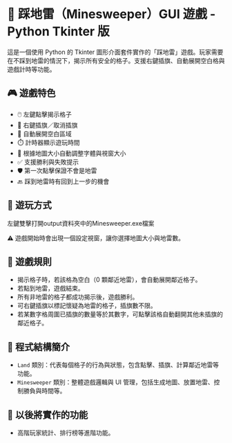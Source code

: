 # 🧨 踩地雷（Minesweeper）GUI 遊戲 - Python Tkinter 版

這是一個使用 Python 的 Tkinter 圖形介面套件實作的「踩地雷」遊戲。玩家需要在不踩到地雷的情況下，揭示所有安全的格子。支援右鍵插旗、自動展開空白格與遊戲計時等功能。

## 🎮 遊戲特色

* 🖱️ 左鍵點擊揭示格子
* 🚩 右鍵插旗／取消插旗
* 🤖 自動展開空白區域
* ⏱️ 計時器顯示遊玩時間
* 🎨 根據地圖大小自動調整字體與視窗大小
* ✅ 支援勝利與失敗提示
* 🛡️ 第一次點擊保證不會是地雷
* 🔙 踩到地雷時有回到上一步的機會

## 🚀 遊玩方式

左鍵雙擊打開output資料夾中的Minesweeper.exe檔案

⚠️ 遊戲開始時會出現一個設定視窗，讓你選擇地圖大小與地雷數。


## 🎯 遊戲規則

* 揭示格子時，若該格為空白（0 顆鄰近地雷），會自動展開鄰近格子。
* 若點到地雷，遊戲結束。
* 所有非地雷的格子都成功揭示後，遊戲勝利。
* 可右鍵插旗以標記懷疑為地雷的格子，插旗數不限。
* 若某數字格周圍已插旗的數量等於其數字，可點擊該格自動翻開其他未插旗的鄰近格子。

## 📁 程式結構簡介

* `Land` 類別：代表每個格子的行為與狀態，包含點擊、插旗、計算鄰近地雷等功能。
* `Minesweeper` 類別：整體遊戲邏輯與 UI 管理，包括生成地圖、放置地雷、控制勝負與時間等。

## 📝 以後將實作的功能

* 高階玩家統計、排行榜等進階功能。